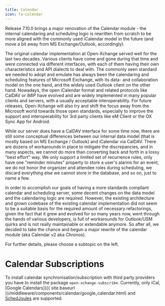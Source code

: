 ```yaml
---
title: Calendar 
icon: fa-calendar
---
```


Release 7.10.0 brings a major renovation of the Calendar module - the internal calendaring and scheduling logic is rewritten from scratch to be more aligned with the commonly used iCalendar model in the future (and move a bit away from MS Exchange/Outlook, accordingly). 

The original calendar implementation at Open-Xchange served well for the last two decades. Various clients have come and gone during that time and were connected via different interfaces, with each of them having their own characteristics and API dialects to deal with. The commonly seen standard we needed to adopt and emulate has always been the calendaring and scheduling features of Microsoft Exchange, with its data- and collaboration model on the one hand, and the widely used Outlook client on the other hand. Nowadays, the open iCalendar format and related protocols like CalDAV or iMIP have evolved and are widely implemented in many popular clients and servers, with a usually acceptable interoperability. For future releases, Open-Xchange will also try and shift the focus away from the Microsoft world towards those open standards, especially to improve the support and interoperability for 3rd party clients like eM Client or the OX Sync App for Android. 

While our server does have a CalDAV interface for some time now, there are still some conceptual differences between our internal data model (that is mostly based on MS Exchange / Outlook) and iCalendar via CalDAV. There are dozens of workarounds in place to mitigate the discrepancies, and in many aspects, we cannot do more than converting back and forth in a lossy "best effort" way. We only support a limited set of recurrence rules, only have one "reminder minutes" property to store a user's alarms for an event, we do not honor the organizer and attendee roles during scheduling, we discard everything else we cannot store in the database, and so on, just to name a few. 

In order to accomplish our goals of having a more standards compliant calendar and scheduling server, some decent changes on the data model and the calendaring logic are required. However, the existing architecture and grown codebase of the existing calendar implementation did not seem to be a suitable basis for the required amount of necessary refactorings, given the fact that it grew and evolved for so many years now, went through the hands of various developers, is full of workarounds for Outlook/USM quirks and is not really maintainable or extendable anymore. So after all, we decided to take the chance and begun a major rewrite of the calendar module (aka Calendar v2 aka Chronos). 

For further details, please choose a subtopic on the left.

# Calendar Subscriptions

To install calendar synchronisation/subscription with third party providers you have to install the package `open-xchange-subscribe`. Currently, only iCal, [Google Calendars]({{ site.baseurl }}/middleware/components/calendar/google_calendar.html) and [SchedJoules](https://www.schedjoules.com/) are supported.
